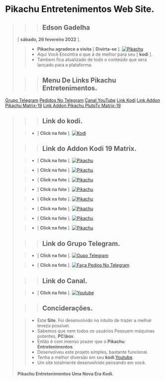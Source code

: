 # **Pikachu Entretenimentos Web Site**.
>
>>> ## **Edson Gadelha**
>    [ **sábado, 26 fevereiro 2022** ].
>
>> - **Pikachu agradece a visita** [ **Divirta-se** ].
>>  [![Pikachu](https://i.imgur.com/WQNErVg.jpg)](https://edsonpikachu.github.io/PikachuEntretenimentos/)
>> - Aqui Você Encontra o que à de melhor para seu [ **kodi** ].
>> - Tambem fica atualizado de todo o conteúdo que sera lançado para a plataforma.
>
>>> ## **Menu De Links Pikachu Entretenimentos**.
>
[Grupo Telegram](https://t.me/+iD_hiIBwrVE3YmUx)
[Pedidos No Telegram](https://t.me/addonpikachu)
[Canal YouTube](https://bit.ly/pikatube)
[Link Kodi](https://kodi.tv/)
[Link Addon Pikachu Matrix-19](https://bit.ly/pikachumatrix19)
[Link Addon Pikachu PlutoTv Matrix-19](https://t.me/c/1631928826/509)
>
>>> ## **Link do kodi**.
>
>> - [ **Click na foto** ].
>>  [![Kodi](https://bit.ly/pikachukodimatrix)](https://kodi.tv/)
>
>>> ## **Link do Addon Kodi 19 Matrix**.
>
>> - [ **Click na foto** ].
>>  [![Pikachu](https://bit.ly/pikachusitemenu)](https://bit.ly/pikachumatrix19)
>
>
>> - [ **Click na foto** ].
>>  [![Pikachu](https://bit.ly/pikachusitetv01)](https://bit.ly/pikachumatrix19)
>
>
>> - [ **Click na foto** ].
>>  [![Pikachu](https://bit.ly/pikachusitetv02)](https://bit.ly/pikachumatrix19)
>
>
>> - [ **Click na foto** ].
>>  [![Pikachu](https://bit.ly/pikachusitefilmes01)](https://bit.ly/pikachumatrix19)
>
>
>> - [ **Click na foto** ].
>>  [![Pikachu](https://bit.ly/pikachusitefilmes02)](https://bit.ly/pikachumatrix19)
>
>
>> - [ **Click na foto** ].
>>  [![Pikachu](https://bit.ly/pikachusiteserie01)](https://bit.ly/pikachumatrix19)
>
>
>> - [ **Click na foto** ].
>>  [![Pikachu](https://bit.ly/pikachusiteserie02)](https://bit.ly/pikachumatrix19)
>
>
>> - [ **Click na foto** ].
>>  [![Pikachu](https://bit.ly/pikachusitemenu)](https://bit.ly/pikachumatrix19)
>
>>> ## **Link do Grupo Telegram**.
>
>> - [ **Click na foto** ].
>>  [![Gupo Telegram](https://bit.ly/pikachugrupotele)](https://t.me/+iD_hiIBwrVE3YmUx)
>
>> - [ **Click na foto** ].
>>  [![Faça Pedios No Telegram](https://bit.ly/pikachugrupotele)](https://bit.ly/pikachupedidostele)
>
>>> ## **Link do Canal**.
>
>> - [ **Click na foto** ].
>>  [![Youtube](https://www.themoviedb.org/t/p/original/gpWAdT0RiWfFc7g739BOv7AxcGK.jpg)](https://bit.ly/pikatube)
>
>>> ## **Conciderações**.
>
>> - Este **Site**. Foi desenvolvido no intuito de trazer a melhor leveza possível.
>> - Sabemos que nem todos os usuários Possuem máquinas potentes, **PC\box**.
>> - Então é com imenso prazer que o **Pikachu Entretenimentos**.
>> - Desenvolveu este projeto simples, bastante funcional.
>> - Tenha a melhor diversão em seu **kodi**.[Youtube](https://bit.ly/pikatube).
>> - Um site totalmente desenvolvido pensando em você.
>   #### **Pikachu Entretenimentos** Uma Nova Era **Kodi**.
>   
